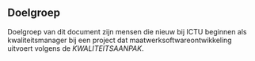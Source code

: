 ## Doelgroep

Doelgroep van dit document zijn mensen die nieuw bij ICTU beginnen als kwaliteitsmanager bij een project dat maatwerksoftwareontwikkeling uitvoert volgens de $KWALITEITSAANPAK$.
